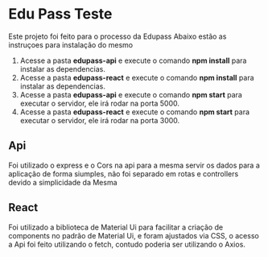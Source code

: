 <h1>Edu Pass Teste</h1>

<p>Este projeto foi feito para o processo da Edupass Abaixo estão as instruçoes para instalação do mesmo</p>

<ol>
    <li>Acesse a pasta <b>edupass-api</b> e execute o comando <b>npm install</b> para instalar as dependencias.</li>
    <li>Acesse a pasta <b>edupass-react</b> e execute o comando <b>npm install</b> para instalar as dependencias.</li>
    <li>Acesse a pasta <b>edupass-api</b> e execute o comando <b>npm start</b> para executar o servidor, ele irá rodar na porta 5000.</li>
    <li>Acesse a pasta <b>edupass-react</b> e execute o comando <b>npm start</b> para executar o servidor, ele irá rodar na porta 3000.</li>
</ol>

<h2>Api</h2>
<p>Foi utilizado o express e o Cors na api para a mesma servir os dados para a aplicação de forma siumples, não foi separado em rotas e controllers devido a simplicidade da Mesma</p>

<h2>React</h2>
<p>Foi utilizado a biblioteca de Material Ui para facilitar a criação de components no padrão de Material Ui, e foram ajustados via CSS, o acesso a Api foi feito utilizando o fetch, contudo poderia ser utilizando o Axios.</p>